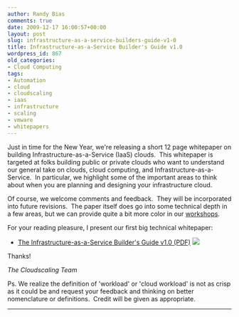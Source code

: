 ```yaml
---
author: Randy Bias
comments: true
date: 2009-12-17 16:00:57+00:00
layout: post
slug: infrastructure-as-a-service-builders-guide-v1-0
title: Infrastructure-as-a-Service Builder's Guide v1.0
wordpress_id: 867
old_categories:
- Cloud Computing
tags:
- Automation
- cloud
- cloudscaling
- iaas
- infrastructure
- scaling
- vmware
- whitepapers
---
```


Just in time for the New Year, we're releasing a short 12 page whitepaper on building Infrastructure-as-a-Service (IaaS) clouds.  This whitepaper is targeted at folks building public or private clouds who want to understand our general take on clouds, cloud computing, and Infrastructure-as-a-Service.  In particular, we highlight some of the important areas to think about when you are planning and designing your infrastructure cloud.

Of course, we welcome comments and feedback.  They will be incorporated into future revisions.  The paper itself does go into some technical depth in a few areas, but we can provide quite a bit more color in our [workshops](http://cloudscaling.com/services#3).

For your reading pleasure, I present our first big technical whitepaper:



	
  * [The Infrastructure-as-a-Service Builder's Guide v1.0 (PDF)](/assets/files/iaas-building-guide-v1.pdf) [![](/wp-content/themes/CloudScaling/images/pdficon_large.gif)](/assets/files/iaas-building-guide-v1.pdf)


Thanks!

_The Cloudscaling Team_

Ps. We realize the definition of 'workload' or 'cloud workload' is not as crisp as it could be and request your feedback and thinking on better nomenclature or definitions.  Credit will be given as appropriate.



* * *
